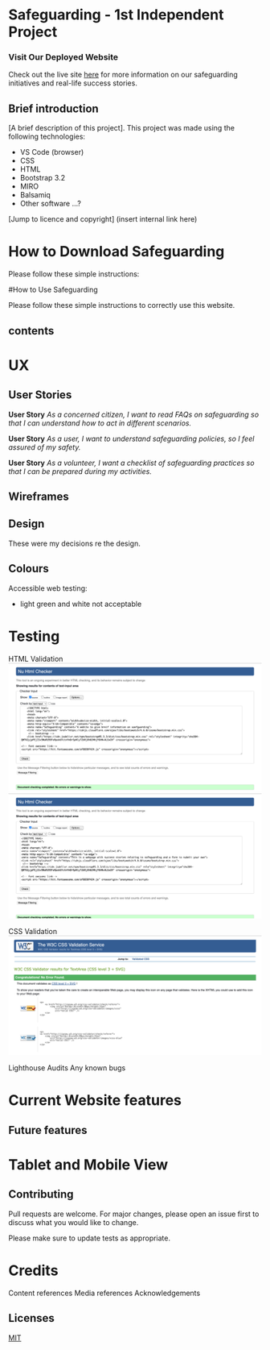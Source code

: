 # Safeguarding - 1st Independent Project 

### Visit Our Deployed Website
Check out the live site [here](https://jesskins.github.io/safeguarding/) for more information on our safeguarding initiatives and real-life success stories.


## Brief introduction

[A brief description of this project]. This project was made using the following technologies:
- VS Code (browser)
- CSS 
- HTML
- Bootstrap 3.2 
- MIRO
- Balsamiq 
- Other software ...?

[Jump to licence and copyright] (insert internal link here)


# How to Download Safeguarding

Please follow these simple instructions:


#How to Use Safeguarding 

Please follow these simple instructions to correctly use this website. 

## contents 

# UX

## User Stories 


**User Story**
*As a concerned citizen, I want to read FAQs on safeguarding so that I can understand how to act in different scenarios.*

**User Story**
*As a user, I want to understand safeguarding policies, so I feel assured of my safety.*

**User Story**
*As a volunteer, I want a checklist of safeguarding practices so that I can be prepared during my activities.*


## Wireframes 

## Design 
These were my decisions re the design. 

## Colours 

Accessible web testing:
- light green and white not acceptable 


# Testing 
HTML Validation 
![Validated Index HTML](assets/images/read-me/index-validation.png)
![Validated Stories HTML](assets/images/read-me/stories-validation.png)

CSS Validation 
![Validated CSS](assets/images/read-me/validated-css.png)

Lighthouse Audits 
Any known bugs 

# Current Website features 

## Future features

# Tablet and Mobile View 


## Contributing

Pull requests are welcome. For major changes, please open an issue first
to discuss what you would like to change.

Please make sure to update tests as appropriate.

# Credits 
Content references 
Media references 
Acknowledgements 

## Licenses

[MIT](https://choosealicense.com/licenses/mit/)
